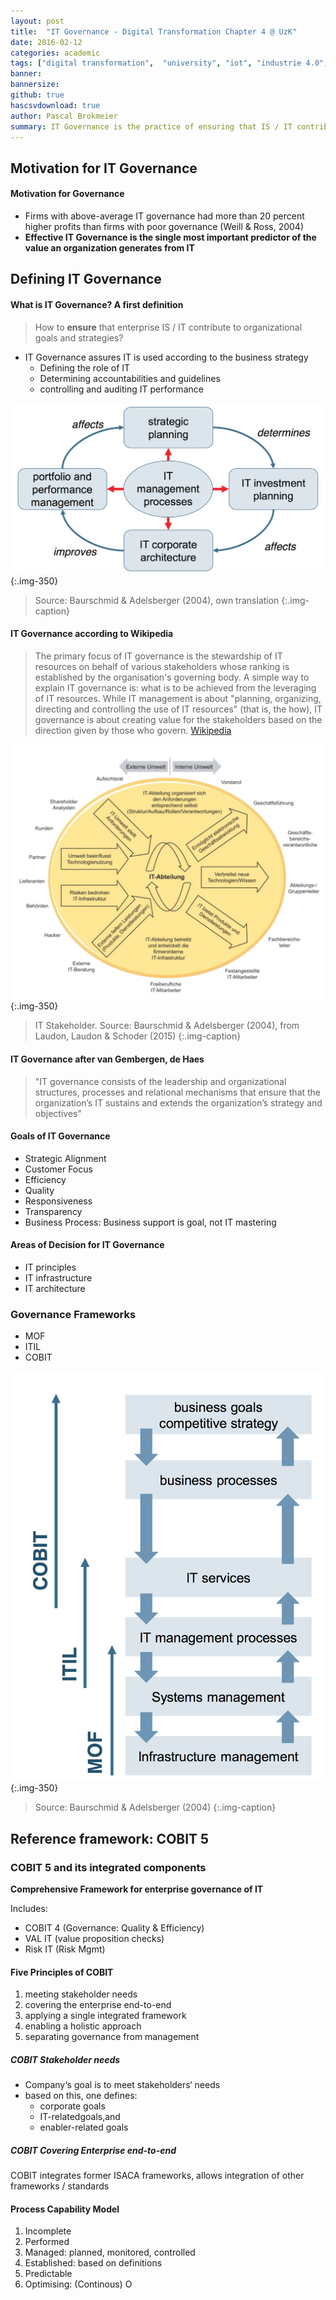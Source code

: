 ```yaml
---
layout: post
title:  "IT Governance - Digital Transformation Chapter 4 @ UzK"
date: 2016-02-12
categories: academic
tags: ["digital transformation",  "university", "iot", "industrie 4.0", "digitalisation"]
banner: 
bannersize:
github: true
hascsvdownload: true
author: Pascal Brokmeier
summary: IT Governance is the practice of ensuring that IS / IT contributes to the organizational goals and strategies. For this, control and monitor mechanisms, are required to analyze and improve or alter activities trying to fulfill the requirements that derive from the goals. 
---
```


## Motivation for IT Governance

#### Motivation for Governance

* Firms with above-average IT governance had more than 20 percent higher profits than firms with poor governance (Weill & Ross, 2004)
* **Effective IT Governance is the single most important predictor of the value an organization generates from IT**

## Defining IT Governance

#### What is IT Governance? A first definition

>How to **ensure** that enterprise IS / IT contribute to organizational goals and strategies?

* IT Governance assures IT is used according to the business strategy
    - Defining the role of IT
    - Determining accountabilities and guidelines
    - controlling and auditing IT performance

![](/images/2016-02-10-digital-transformation-chapter-4-summary/1.png){:.img-350}

>Source: Baurschmid & Adelsberger (2004), own translation
{:.img-caption}


#### IT Governance according to Wikipedia

>The primary focus of IT governance is the stewardship of IT resources on behalf of various stakeholders whose ranking is established by the organisation's governing body. A simple way to explain IT governance is: what is to be achieved from the leveraging of IT resources. While IT management is about "planning, organizing, directing and controlling the use of IT resources" (that is, the how), IT governance is about creating value for the stakeholders based on the direction given by those who govern. [Wikipedia](https://en.wikipedia.org/wiki/Corporate_governance_of_information_technology#Problems_with_IT_governance)

![](/images/2016-02-10-digital-transformation-chapter-4-summary/2.png){:.img-350}

>IT Stakeholder. Source: Baurschmid & Adelsberger (2004), from Laudon, Laudon & Schoder (2015)
{:.img-caption}

#### IT Governance after van Gembergen, de Haes

>"IT governance consists of the leadership and organizational
structures, processes and relational mechanisms that ensure that
the organization’s IT sustains and extends the organization’s strategy and objectives"

#### Goals of IT Governance

* Strategic Alignment
* Customer Focus
* Efficiency
* Quality
* Responsiveness
* Transparency
* Business Process: Business support is goal, not IT mastering

#### Areas of Decision for IT Governance

* IT principles
* IT infrastructure
* IT architecture

### Governance Frameworks

* MOF
* ITIL
* COBIT

![](/images/2016-02-10-digital-transformation-chapter-4-summary/3.png){:.img-350}

>Source: Baurschmid & Adelsberger (2004)
{:.img-caption}

## Reference framework: COBIT 5

### COBIT 5 and its integrated components

**Comprehensive Framework for enterprise governance of IT**

Includes: 

* COBIT 4 (Governance: Quality & Efficiency)
* VAL IT (value proposition checks)
* Risk IT (Risk Mgmt)

#### Five Principles of COBIT

1. meeting stakeholder needs
2. covering the enterprise end-to-end
3. applying a single integrated framework
4. enabling a holistic approach
5. separating governance from management

##### COBIT Stakeholder needs

* Company‘s goal is to meet stakeholders‘ needs
* based on this, one defines:
    * corporate goals
    * IT-relatedgoals,and
    * enabler-related goals

##### COBIT Covering Enterprise end-to-end

COBIT integrates former ISACA frameworks, allows integration of other frameworks / standards

#### Process Capability Model

1. Incomplete
2. Performed
3. Managed: planned, monitored, controlled
4. Established: based on definitions
5. Predictable
6. Optimising: (Continous) O







